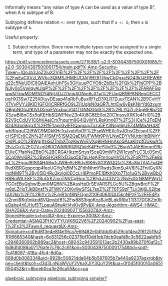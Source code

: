 Informally means "any value of type A can be used as a value of type B", when A is subtype of B.

Subtyping defines relation `<:` over types, such that if `a <: b`, then `a` is subtype of `b`.

Useful property:
1. Subject reduction. Since now multiple types can be assigned to a single term, and type of a parameter may not be exactly the expected one.

https://pdf.sciencedirectassets.com/271538/1-s2.0-S0304397500X01685/1-s2.0-S0304397500001754/main.pdf?X-Amz-Security-Token=IQoJb3JpZ2luX2VjEI%2F%2F%2F%2F%2F%2F%2F%2F%2F%2F%2FwEaCXVzLWVhc3QtMSJHMEUCIAfj9Et9TRjwCbDgxcND43kfJEREW6Fg22c5NeUDlC8QAiEAohUhFSy3GHuuePCYO8cZbBz%2FQk%2FbjCPP%2BNJIy0o5VwIqvAUIqP%2F%2F%2F%2F%2F%2F%2F%2F%2F%2FARAFGgwwNTkwMDM1NDY4NjUiDJZ0mkAONm6cX1w%2FUiqQBfBPKNRepOECCfpqHXI3Sw7Z25X0tuyDEsap41qRbFuBuxRFfzD3XLR7ZuexTEAN%2B9CvHYX7VyPVYJ8KID1GFO0CRRRfGO9LZj1UglsN0aQR7LhtrEw6yBsKNIrYd6zxumQBgbNOIvJtKIVUXmxFVnxbucVt41TGNN3GdS%2B%2BLYQ7LrFbgBF8bZGfX3zwBI8nCSx9qKEHbSQWPNsrZ3r4Xj8G6EE0ot20C1nssyXRK1o4Frl0%2BB2V9cCdUV1C6hKAejCm7nqurm9G4I2vWYLRpKmn87%2FS3HCe%2FqEM824AGoiS6yxX%2FtfEYaprGvlFFIQaqxuyZxza5FY3NsgI6jUEZ4MMaAH4XfwhRfqquC2j9WG9MDkKHrTqJvxbYpOF%2FspWHEXc1jyJDhsGEesmf%2FFcHSPICr8C2N%2F41SMY61SM2QaEMUFWMt9PjVLNwEDYVNUtbHbBiNlrYOnIPLqO%2BWgj1tHSQTmbXTpzKwWvEVXq9lHNHnAkcGAsaKIzpfDUkwA%2FJzCp%2FG7VzgD60GWA6RRQ9Q1deK4PFePIiIv9%2BvpV1JAEBhmmY9bEUIeC7fahNeZBbO%2BCRGAHkzmSrtys1ScaQ9mW1r2W1cyqFrLC3LtOSmCSCq0Wvl6R2%2BwSHOkR1xD3uq5b7gLHgAjFtn4ouHVOU%2FoR7f%2Fe86wL%2Fgool9f8If4HA6wfrJWBe9zB9JySIK6vXGSWQQfa%2Ba3biTAIA7wQHRvdXBRGgspcqp4feoUGYg7q5M%2FdhNhmYRwds3kmSu4V8l%2FniIGyXNmdNM9T%2By05jD4Ru3kvjgj0ECcLH8PmoPE1Bfkh0Xp7TIo1uG%2BvwBbOHRBoWlLE8F%2BuGrKZmoTNVCgEknr%2BtykJsCGV%2BvEdGrN8MPWg17YGOrEByQghwIEum0MQ5N%2BAssHpDrSEVARSPLGc5U%2BgwBrcF%2Fm8zLZHoTJkB8nsf%2FWKY2OKvKwSFSL7ssZ%2F76FS9zFTLv3itj6L62jbebUl2kb%2FI%2BiYv%2FJyB1mf8NFOgn2fXlFd06XIQU5knNPzF%2FEE4PxU2nmlRKg1mknd8VQmybf6%2Fw88S3igpKez8JeBLgkRRbiT1I3T7DGKZm1beOahe4rKJHuf5TLpeuA9twAH4vKiy9Py&X-Amz-Algorithm=AWS4-HMAC-SHA256&X-Amz-Date=20240902T155632Z&X-Amz-SignedHeaders=host&X-Amz-Expires=300&X-Amz-Credential=ASIAQ3PHCVTYUVK6Q2V6%2F20240902%2Fus-east-1%2Fs3%2Faws4_request&X-Amz-Signature=cdf8d8f3e4e8f4e19ca7e69482e0dfddd0d529cbf4ea2f612519a21f06685340&hash=6c831256c02375bf10dd1eb7dcb0eafd8c3c5622aabfb5c3948360902b989ac2&host=68042c943591013ac2b2430a89b270f6af2c76d8dfd086a07176afe7c76c2c61&pii=S0304397500001754&tid=spdf-7c418087-418a-4fc4-8d0a-689d0b008334&sid=9928c50821dda64b5b587605b7a440a9237agxrqb&type=client&tsoh=d3d3LnNjaWVuY2VkaXJlY3QuY29t&ua=0f045f00010a0651050452&rr=8bceb0ca3e26ca55&cc=ua

[algebraic subtyping](https://www.cs.tufts.edu/~nr/cs257/archive/stephen-dolan/thesis.pdf)
[algebraic subtyping simpler?](https://infoscience.epfl.ch/bitstreams/afe084e0-0050-4542-99c7-c499d2fe1620/download)